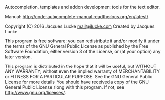 Autocompletion, templates and addon development tools for the text editor.

Manual: http://code-autocomplete-manual.readthedocs.org/en/latest/


Copyright (C) 2016 Jacques Lucke
mail@jlucke.com
Created by Jacques Lucke

This program is free software: you can redistribute it and/or modify it under the terms of the GNU General Public License as published by the Free Software Foundation, either version 3 of the License, or (at your option) any later version.
 
This program is distributed in the hope that it will be useful, but WITHOUT ANY WARRANTY; without even the implied warranty of MERCHANTABILITY or FITNESS FOR A PARTICULAR PURPOSE.  See the GNU General Public License for more details. You should have received a copy of the GNU General Public License along with this program.  If not, see <http://www.gnu.org/licenses/>.
